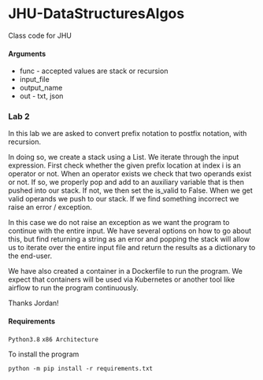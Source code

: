 # JHU-DataStructuresAlgos
Class code for JHU


#### Arguments
- func - accepted values are stack or recursion
- input_file
- output_name
- out - txt, json

### Lab 2

In this lab we are asked to convert prefix notation to postfix notation, with recursion.

In doing so, we create a stack using a List. We iterate through the input expression. First check whether the given
prefix location at index i is an operator or not. When an operator exists we check that two operands exist or not. If so,
we properly pop and add to an auxiliary variable that is then pushed into our stack. If not, we then set the is_valid
to False. When we get valid operands we push to our stack. If we find something incorrect we raise an error / exception.

In this case we do not raise an exception as we want the program to continue with the entire input. We have several options
on how to go about this, but find returning a string as an error and popping the stack will allow us to iterate over the
entire input file and return the results as a dictionary to the end-user.

We have also created a container in a Dockerfile to run the program. We expect that containers will be used via Kubernetes
or another tool like airflow to run the program continuously. 

Thanks Jordan!


#### Requirements

`Python3.8`
`x86 Architecture`

To install the program
```shell
python -m pip install -r requirements.txt
```

